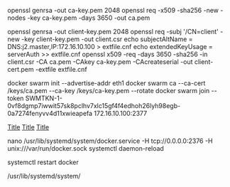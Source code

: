 openssl genrsa -out ca-key.pem 2048
openssl req -x509 -sha256 -new -nodes -key ca-key.pem -days 3650 -out ca.pem

openssl genrsa -out client-key.pem 2048
openssl req -subj '/CN=client' -new -key client-key.pem -out client.csr
echo subjectAltName = DNS:j2.master,IP:172.16.10.100 > extfile.cnf
echo extendedKeyUsage = serverAuth >> extfile.cnf
openssl x509 -req -days 3650 -sha256 -in client.csr -CA ca.pem -CAkey ca-key.pem -CAcreateserial -out client-cert.pem -extfile extfile.cnf

docker swarm  init --advertise-addr eth1
docker swarm ca --ca-cert /keys/ca.pem --ca-key /keys/ca-key.pem --rotate
docker swarm join --token SWMTKN-1-0vf8dgmp7iwwit57sk8pclhv7xlc15gf4f4edhoh26lyh98egb-0a7274fenyvv4d11xwieapefa 172.16.10.100:2377

[Title](https://stackoverflow.com/questions/52244214/installing-ssl-cert-in-docker-swarm)
[Title](https://docs.docker.com/config/daemon/)
[Title](https://stackoverflow.com/questions/44052054/unable-to-start-docker-after-configuring-hosts-in-daemon-json)

nano /usr/lib/systemd/system/docker.service
-H tcp://0.0.0.0:2376 -H unix:///var/run/docker.sock
systemctl daemon-reload

systemctl restart docker

/usr/lib/systemd/system/
